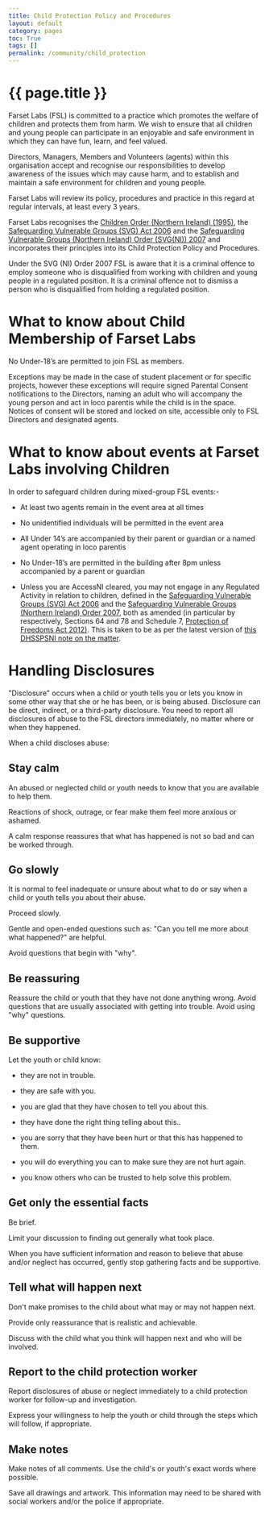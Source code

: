 ```yaml
---
title: Child Protection Policy and Procedures
layout: default
category: pages
toc: True
tags: []
permalink: /community/child_protection
---
```


# {{ page.title }}
Farset Labs (FSL) is committed to a practice which promotes the welfare of children and protects them from harm.  We wish to ensure that all children and young people can participate in an enjoyable and safe environment in which they can have fun, learn, and feel valued.

Directors, Managers, Members and Volunteers (agents) within this organisation accept and recognise our responsibilities to develop awareness of the issues which may cause harm, and to establish and maintain a safe environment for children and young people.

Farset Labs will review its policy, procedures and practice in this regard at regular intervals, at least every 3 years.

Farset Labs recognises the [Children Order (Northern Ireland) (1995)](https://www.legislation.gov.uk/nisi/1995/755/contents/made), the [Safeguarding Vulnerable Groups (SVG) Act 2006]( https://www.legislation.gov.uk/ukpga/2006/47/contents) and the [Safeguarding Vulnerable Groups (Northern Ireland) Order (SVG(NI)) 2007](https://www.legislation.gov.uk/nisi/2007/1351/contents) and incorporates their principles into its Child Protection Policy and Procedures.

Under the SVG (NI) Order 2007 FSL is aware that it is a criminal offence to employ someone who is disqualified from working with children and young people in a regulated position.  It is a criminal offence not to dismiss a person who is disqualified from holding a regulated position.

# What to know about Child Membership of Farset Labs
No Under-18’s are permitted to join FSL as members.

Exceptions may be made in the case of student placement or for specific projects, however these exceptions will require signed Parental Consent notifications to the Directors, naming an adult who will accompany the young person and act in loco parentis while the child is in the space. Notices of consent will be stored and locked on site, accessible only to FSL Directors and designated agents.

# What to know about events at Farset Labs involving Children

In order to safeguard children during mixed-group FSL events:-

* At least two agents remain in the event area at all times

* No unidentified individuals will be permitted in the event area

* All Under 14’s are accompanied by their parent or guardian or a named agent operating in loco parentis

* No Under-18’s are permitted in the building after 8pm unless accompanied by a parent or guardian

* Unless you are AccessNI cleared, you may not engage in any Regulated Activity in relation to children, defined in the [Safeguarding Vulnerable Groups (SVG) Act 2006](https://www.legislation.gov.uk/ukpga/2006/47/contents) and the [Safeguarding Vulnerable Groups (Northern Ireland) Order 2007](https://www.legislation.gov.uk/nisi/2007/1351/contents), both as amended (in particular by respectively, Sections 64 and 78 and Schedule 7, [Protection of Freedoms Act 2012)](https://www.legislation.gov.uk/ukpga/2012/9/contents/enacted). This is taken to be as per the latest version of [this DHSSPSNI note on the matter](https://www.health-ni.gov.uk/sites/default/files/publications/dhssps/regulated-activity-children.pdf).

# Handling Disclosures

"Disclosure" occurs when a child or youth tells you or lets you know in some other way that she or he has been, or is being abused. Disclosure can be direct, indirect, or a third-party disclosure. You need to report all disclosures of abuse to the FSL directors immediately, no matter where or when they happened.

When a child discloses abuse:

## Stay calm
An abused or neglected child or youth needs to know that you are available to help them.

Reactions of shock, outrage, or fear make them feel more anxious or ashamed.

A calm response reassures that what has happened is not so bad and can be worked through.

## Go slowly
It is normal to feel inadequate or unsure about what to do or say when a child or youth tells you about their abuse.

Proceed slowly.

Gentle and open-ended questions such as: "Can you tell me more about what happened?" are helpful.

Avoid questions that begin with "why".

## Be reassuring
Reassure the child or youth that they have not done anything wrong.
Avoid questions that are usually associated with getting into trouble. Avoid using "why" questions.

## Be supportive
Let the youth or child know:

* they are not in trouble.

* they are safe with you.

* you are glad that they have chosen to tell you about this.

* they have done the right thing telling about this..

* you are sorry that they have been hurt or that this has happened to them.

* you will do everything you can to make sure they are not hurt again.

* you know others who can be trusted to help solve this problem.

## Get only the essential facts
Be brief.

Limit your discussion to finding out generally what took place.

When you have sufficient information and reason to believe that abuse and/or neglect has occurred, gently stop gathering facts and be supportive.

## Tell what will happen next
Don't make promises to the child about what may or may not happen next.

Provide only reassurance that is realistic and achievable.

Discuss with the child what you think will happen next and who will be involved.

## Report to the child protection worker

Report disclosures of abuse or neglect immediately to a child protection worker for follow-up and investigation.

Express your willingness to help the youth or child through the steps which will follow, if appropriate.

## Make notes

Make notes of all comments. Use the child's or youth's exact words where possible.

Save all drawings and artwork. This information may need to be shared with social workers and/or the police if appropriate.

